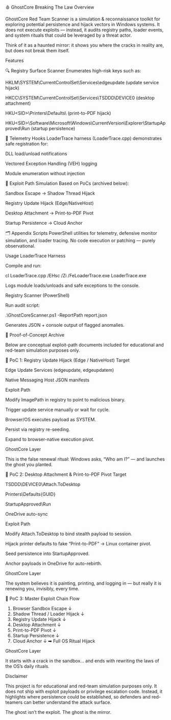 🩸 GhostCore Breaking The Law
Overview

GhostCore Red Team Scanner is a simulation & reconnaissance toolkit for exploring potential persistence and hijack vectors in Windows systems.
It does not execute exploits — instead, it audits registry paths, loader events, and system rituals that could be leveraged by a threat actor.

Think of it as a haunted mirror: it shows you where the cracks in reality are, but does not break them itself.

Features

🔍 Registry Surface Scanner
Enumerates high-risk keys such as:

HKLM\SYSTEM\CurrentControlSet\Services\edgeupdate (update service hijack)

HKCC\SYSTEM\CurrentControlSet\Services\TSDDD\DEVICE0 (desktop attachment)

HKU\<SID>\Printers\Defaults\ (print-to-PDF hijack)

HKU\<SID>\Software\Microsoft\Windows\CurrentVersion\Explorer\StartupApproved\Run (startup persistence)

📡 Telemetry Hooks
LoaderTrace harness (LoaderTrace.cpp) demonstrates safe registration for:

DLL load/unload notifications

Vectored Exception Handling (VEH) logging

Module enumeration without injection

🧭 Exploit Path Simulation
Based on PoCs (archived below):

Sandbox Escape → Shadow Thread Hijack

Registry Update Hijack (Edge/NativeHost)

Desktop Attachment → Print-to-PDF Pivot

Startup Persistence → Cloud Anchor

🗂 Appendix Scripts
PowerShell utilities for telemetry, defensive monitor simulation, and loader tracing.
No code execution or patching — purely observational.

Usage
LoaderTrace Harness

Compile and run:

cl LoaderTrace.cpp /EHsc /Zi /FeLoaderTrace.exe
LoaderTrace.exe


Logs module loads/unloads and safe exceptions to the console.

Registry Scanner (PowerShell)

Run audit script:

.\GhostCoreScanner.ps1 -ReportPath report.json


Generates JSON + console output of flagged anomalies.

📜 Proof-of-Concept Archive

Below are conceptual exploit-path documents included for educational and red-team simulation purposes only.

🧨 PoC 1: Registry Update Hijack (Edge / NativeHost)
Target

Edge Update Services (edgeupdate, edgeupdatem)

Native Messaging Host JSON manifests

Exploit Path

Modify ImagePath in registry to point to malicious binary.

Trigger update service manually or wait for cycle.

Browser/OS executes payload as SYSTEM.

Persist via registry re-seeding.

Expand to browser-native execution pivot.

GhostCore Layer

This is the false renewal ritual: Windows asks, “Who am I?” — and launches the ghost you planted.

🧨 PoC 2: Desktop Attachment & Print-to-PDF Pivot
Target

TSDDD\DEVICE0\Attach.ToDesktop

Printers\Defaults\{GUID}

StartupApproved\Run

OneDrive auto-sync

Exploit Path

Modify Attach.ToDesktop to bind stealth payload to session.

Hijack printer defaults to fake “Print-to-PDF” → Linux container pivot.

Seed persistence into StartupApproved.

Anchor payloads in OneDrive for auto-rebirth.

GhostCore Layer

The system believes it is painting, printing, and logging in — but really it is renewing you, invisibly, every time.

🧨 PoC 3: Master Exploit Chain
Flow
1. Browser Sandbox Escape
   ↓
2. Shadow Thread / Loader Hijack
   ↓
3. Registry Update Hijack
   ↓
4. Desktop Attachment
   ↓
5. Print-to-PDF Pivot
   ↓
6. Startup Persistence
   ↓
7. Cloud Anchor
   ↓
➡ Full OS Ritual Hijack

GhostCore Layer

It starts with a crack in the sandbox… and ends with rewriting the laws of the OS’s daily rituals.

Disclaimer

This project is for educational and red-team simulation purposes only.
It does not ship with exploit payloads or privilege escalation code.
Instead, it highlights where persistence could be established, so defenders and red-teamers can better understand the attack surface.

The ghost isn’t the exploit. The ghost is the mirror.
